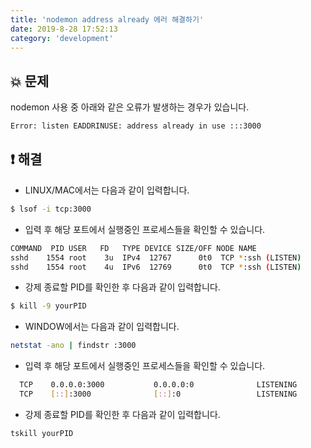 ```yaml
---
title: 'nodemon address already 에러 해결하기'
date: 2019-8-28 17:52:13
category: 'development'
---
```


## 💥 문제

nodemon 사용 중 아래와 같은 오류가 발생하는 경우가 있습니다.

```bash
Error: listen EADDRINUSE: address already in use :::3000
```

## ❗️ 해결

-   LINUX/MAC에서는 다음과 같이 입력합니다.

```bash
$ lsof -i tcp:3000
```

-   입력 후 해당 포트에서 실행중인 프로세스들을 확인할 수 있습니다.

```bash
COMMAND  PID USER   FD   TYPE DEVICE SIZE/OFF NODE NAME
sshd    1554 root    3u  IPv4  12767      0t0  TCP *:ssh (LISTEN)
sshd    1554 root    4u  IPv6  12769      0t0  TCP *:ssh (LISTEN)
```

-   강제 종료할 PID를 확인한 후 다음과 같이 입력합니다.

```bash
$ kill -9 yourPID
```

-   WINDOW에서는 다음과 같이 입력합니다.

```bash
netstat -ano | findstr :3000
```

-   입력 후 해당 포트에서 실행중인 프로세스들을 확인할 수 있습니다.

```bash
  TCP    0.0.0.0:3000           0.0.0.0:0              LISTENING       1928
  TCP    [::]:3000              [::]:0                 LISTENING       1928
```

-   강제 종료할 PID를 확인한 후 다음과 같이 입력합니다.

```bash
tskill yourPID
```

